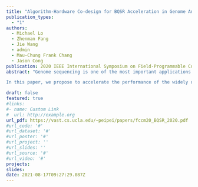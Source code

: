 ```yaml
---
title: "Algorithm-Hardware Co-design for BQSR Acceleration in Genome Analysis ToolKit"
publication_types:
  - "1"
authors:
  - Michael Lo
  - Zhenman Fang
  - Jie Wang
  - admin
  - Mau-Chung Frank Chang
  - Jason Cong
publication: 2020 IEEE International Symposium on Field-Programmable Custom Computing Machines (FCCM'20)
abstract: "Genome sequencing is one of the most important applications in healthcare and has a great potential to realize precision medicine and personalized healthcare. However, its computing process is very time consuming. Even pre-processing the raw sequence data of a whole genome for a single person to the analysis ready data can take several days on a single-core CPU.

In this paper, we propose to accelerate the performance of the widely used Genome Analysis ToolKit (GATK) using FPGAs. More specifically, we focus on the algorithm and hardware codesign for the Base Quality Score Re-calibration (BQSR) step in GATK, which is an important and time-consuming step to correct systematic errors made by a sequencing machine. Prior studies did not consider hardware acceleration for BQSR because it requires a large amount of memory with random access and has a lot of control flow. To address these challenges, we first adapt the algorithm to resolve the random memory access conflicts to achieve a fully pipelined accelerator design and reduce its dataset size. Second, we leverage the newly introduced large-capacity UltraRAM (URAM) in Xilinx UltraScale+ FPGAs to buffer BQSR’s large dataset on chip, and further optimize its operating frequency. Finally, we also explore the coarse-grained pipeline and parallelism to improve the overall performance of the BQSR accelerator. Compared to the latest software implementation of GATK 4.1 running on single-thread and 56-thread CPUs (14nm Xeon E5-2680 v4), our FPGA accelerator running on Xilinx 16nm UltraScale+ VCU1525 board achieves up to 40.7x and 8.5x speedups, respectively."

draft: false
featured: true
#links:
#- name: Custom Link
#  url: http://example.org
url_pdf: https://vast.cs.ucla.edu/~peipei/papers/fccm20_BQSR_2020.pdf
#url_code: '#'
#url_dataset: '#'
#url_poster: '#'
#url_project: ''
#url_slides: ''
#url_source: '#'
#url_video: '#'
projects:
slides: 
date: 2021-08-17T09:27:29.087Z
---
```

